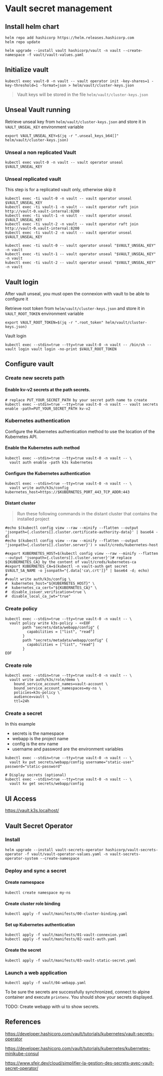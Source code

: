 # Vault secret management

## Install helm chart
```shell
helm repo add hashicorp https://helm.releases.hashicorp.com
helm repo update
```

```shell
helm upgrade --install vault hashicorp/vault -n vault --create-namespace -f vault/vault-values.yaml
```

## Initialize vault
```shell
kubectl exec vault-0 -n vault -- vault operator init -key-shares=1 -key-threshold=1 -format=json > helm/vault/cluster-keys.json
```
> Vault keys will be stored in the file `helm/vault/cluster-keys.json`

## Unseal Vault running

Retrieve unseal key from `helm/vault/cluster-keys.json` and store it in `VAULT_UNSEAL_KEY` environment variable
```shell
export VAULT_UNSEAL_KEY=$(jq -r ".unseal_keys_b64[]" helm/vault/cluster-keys.json)
```

### Unseal a non replicated Vault
```shell
kubectl exec vault-0 -n vault -- vault operator unseal $VAULT_UNSEAL_KEY
```

### Unseal replicated vault
This step is for a replicated vault only, otherwise skip it
```shell
kubectl exec -ti vault-0 -n vault -- vault operator unseal $VAULT_UNSEAL_KEY
kubectl exec -ti vault-1 -n vault -- vault operator raft join http://vault-0.vault-internal:8200
kubectl exec -ti vault-1 -n vault -- vault operator unseal $VAULT_UNSEAL_KEY
kubectl exec -ti vault-2 -n vault -- vault operator raft join http://vault-0.vault-internal:8200
kubectl exec -ti vault-2 -n vault -- vault operator unseal $VAULT_UNSEAL_KEY

kubectl exec -ti vault-0 -- vault operator unseal "$VAULT_UNSEAL_KEY" -n vault
kubectl exec -ti vault-1 -- vault operator unseal "$VAULT_UNSEAL_KEY" -n vault
kubectl exec -ti vault-2 -- vault operator unseal "$VAULT_UNSEAL_KEY" -n vault
```

## Vault login
After vault unseal, you must open the connexion with vault to be able to configure it

Retrieve root token from `helm/vault/cluster-keys.json` and store it in `VAULT_ROOT_TOKEN` environment variable
```shell
export VAULT_ROOT_TOKEN=$(jq -r ".root_token" helm/vault/cluster-keys.json)
```
Vault login
```shell
kubectl exec --stdin=true --tty=true vault-0 -n vault -- /bin/sh -- vault login vault login -no-print $VAULT_ROOT_TOKEN
```

## Configure vault

### Create new secrets path
#### Enable kv-v2 secrets at the path secrets.
```shell
# replace PUT_YOUR_SECRET_PATH by your secret path name to create
kubectl exec --stdin=true --tty=true vault-0 -n vault -- vault secrets enable -path=PUT_YOUR_SECRET_PATH kv-v2
```

### Kubernetes authentication
Configure the Kubernetes authentication method to use the location of the Kubernetes API.

#### Enable the Kubernetes auth method
```shell
kubectl exec --stdin=true --tty=true vault-0 -n vault -- \
  vault auth enable -path k3s kubernetes
```

#### Configure the Kubernetes authentication
```shell
kubectl exec --stdin=true --tty=true vault-0 -n vault -- \
  vault write auth/k3s/config kubernetes_host=https://$KUBERNETES_PORT_443_TCP_ADDR:443
```

#### Distant cluster
> Run these following commands in the distant cluster that contains the installed project

```shell
#echo $(kubectl config view --raw --minify --flatten --output 'jsonpath={.clusters[].cluster.certificate-authority-data}' | base64 -d)
#echo $(kubectl config view --raw --minify --flatten --output 'jsonpath={.clusters[].cluster.server}') > vault/creds/kubernetes-host
```

```shell
#export KUBERNETES_HOST=$(kubectl config view --raw --minify --flatten --output 'jsonpath={.clusters[].cluster.server}')# replace ${KUBERNETES_CA} by the content of vault/creds/kubernetes-ca
#export KUBERNETES_CA=$(kubectl -n vault-auth get secret $VAULT_SA_NAME -o jsonpath="{.data['ca\.crt']}" | base64 -d; echo)
#
#vault write auth/k3s/config \
#  kubernetes_host="${KUBERNETES_HOST}" \
#  kubernetes_ca_cert="${KUBERNETES_CA}" \
#  disable_issuer_verification=true \
#  disable_local_ca_jwt="true"
```

### Create policy
```shell
kubectl exec --stdin=true --tty=true vault-0 -n vault -- \
  vault policy write k3s-policy - <<EOF
        path "secrets/data/webapp/config" {
          capabilities = ["list", "read"]
        }
        path "secrets/metadata/webapp/config" {
          capabilities = ["list", "read"]
        }
EOF
```

### Create role
```shell
kubectl exec --stdin=true --tty=true vault-0 -n vault -- \
  vault write auth/k3s/role/demo \
    bound_service_account_names=vault-account \
    bound_service_account_namespaces=my-ns \
    policies=k3s-policy \
    audience=vault \
    ttl=24h
```

### Create a secret
In this example
* secrets is the namespace
* webapp is the project name
* config is the env name
* username and password are the environment variables
```shell
kubectl exec --stdin=true --tty=true vault-0 -n vault -- \
  vault kv put secrets/webapp/config username="static-user" password="static-password"

# Display secrets (optional)
kubectl exec --stdin=true --tty=true vault-0 -n vault -- \
  vault kv get secrets/webapp/config
```

## UI Access

https://vault.k3s.localhost/

## Vault Secret Operator
### Install
```shell
helm upgrade --install vault-secrets-operator hashicorp/vault-secrets-operator -f vault/vault-operator-values.yaml -n vault-secrets-operator-system --create-namespace
```

### Deploy and sync a secret
#### Create namespace
```shell
kubectl create namespace my-ns
```
#### Create cluster role binding
```shell
kubectl apply -f vault/manifests/00-cluster-binding.yaml
```

#### Set up Kubernetes authentication
```shell
kubectl apply -f vault/manifests/01-vault-connexion.yaml
kubectl apply -f vault/manifests/02-vault-auth.yaml
```
#### Create the secret
```shell
kubectl apply -f vault/manifests/03-vault-static-secret.yaml
```

### Launch a web application

```shell
kubectl apply -f vault/04-webapp.yaml
```
To be sure the secrets are successfully synchronized, connect to alpine container and execute `printenv`.
You should show your secrets displayed.

TODO: Create webapp with ui to show secrets.

## References
https://developer.hashicorp.com/vault/tutorials/kubernetes/vault-secrets-operator

https://developer.hashicorp.com/vault/tutorials/kubernetes/kubernetes-minikube-consul

https://www.sfeir.dev/cloud/simplifier-la-gestion-des-secrets-avec-vault-secret-operator/
